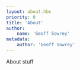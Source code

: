 ```yaml
---
layout: about.hbs
priority: 0
title: 'About'
author:
    name: 'Geoff Sowrey'
metadata:
    author: 'Geoff Sowrey'
---
```


About stuff